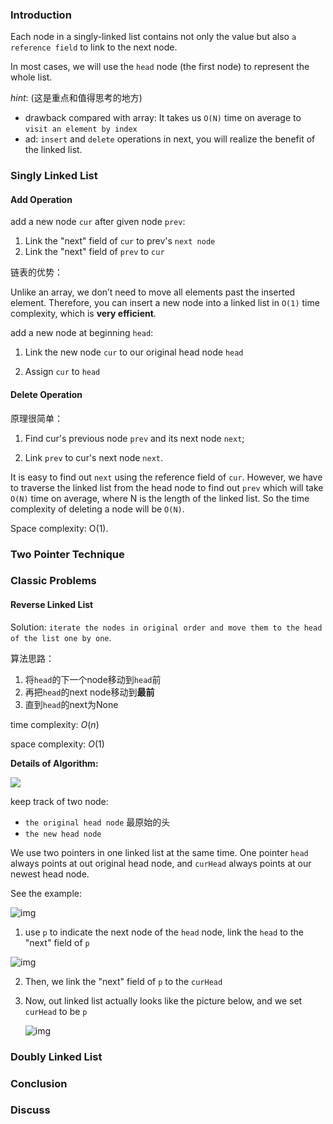### Introduction

Each node in a singly-linked list contains not only the value but also `a reference field` to link to the next node.

In most cases, we will use the `head` node (the first node) to represent the whole list.

*hint*: (这是重点和值得思考的地方)

* drawback compared with array: It takes us `O(N)` time on average to `visit an element by index`
* ad: `insert` and `delete` operations in next, you will realize the benefit of the linked list.

### Singly Linked List



#### Add Operation

add a new node `cur` after given node `prev`:

1. Link the "next" field of `cur` to prev's `next node`
2. Link the "next" field of `prev` to `cur`

链表的优势：

Unlike an array, we don’t need to move all elements past the inserted element. Therefore, you can insert a new node into a linked list in `O(1)` time complexity, which is **very efficient**.



add a new node at beginning `head`:

1. Link the new node `cur` to our original head node `head`

2. Assign `cur` to `head`

   

####  Delete Operation

原理很简单：

1. Find cur's previous node `prev` and its next node `next`;

2. Link `prev` to cur's next node `next`.

It is easy to find out `next` using the reference field of `cur`. However, we have to traverse the linked list from the head node to find out `prev` which will take `O(N)` time on average, where N is the length of the linked list. So the time complexity of deleting a node will be `O(N)`.

Space complexity: O(1).



### Two Pointer Technique

### Classic Problems

#### Reverse Linked List

Solution: `iterate the nodes in original order and move them to the head of the list one by one`.

算法思路：

1. 将`head`的下一个node移动到`head`前
2. 再把`head`的next node移动到**最前**
3. 直到`head`的next为None

time complexity: $O(n)$

space complexity: $O(1)$



**Details of Algorithm:**

<img src="https://raw.githubusercontent.com/Mingy2018/Markdown-photoes/master/img/20201029161035.png"/>

keep track of two node: 

* `the original head node` 最原始的头	
* `the new head node`

We use two pointers in one linked list at the same time.  One pointer `head` always points at out original head node, and `curHead` always points at our newest head node.

See the example:

![img](https://s3-lc-upload.s3.amazonaws.com/uploads/2018/04/15/screen-shot-2018-04-14-at-181603.png)

1. use `p` to indicate the next node of the `head` node, link the `head` to the "next" field of `p`

![img](https://s3-lc-upload.s3.amazonaws.com/uploads/2018/04/14/screen-shot-2018-04-14-at-182301.png)

2. Then, we link the "next" field of `p` to the `curHead`

3. Now, out linked list actually looks like the picture below, and we set `curHead` to be `p`

   ![img](https://s3-lc-upload.s3.amazonaws.com/uploads/2018/04/15/screen-shot-2018-04-14-at-182507.png)



### Doubly Linked List

### Conclusion

### Discuss

